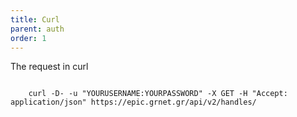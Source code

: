 ```yaml
---
title: Curl
parent: auth
order: 1
---
```

The request in curl

<pre><code>
    curl -D- -u "YOURUSERNAME:YOURPASSWORD" -X GET -H "Accept: application/json" https://epic.grnet.gr/api/v2/handles/
</code></pre>

